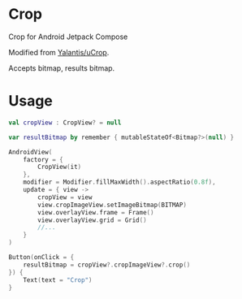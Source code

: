 # Crop
Crop for Android Jetpack Compose

Modified from [Yalantis/uCrop](https://github.com/Yalantis/uCrop).

Accepts bitmap, results bitmap.

# Usage

```kotlin  
val cropView : CropView? = null

var resultBitmap by remember { mutableStateOf<Bitmap?>(null) }

AndroidView(
    factory = {
        CropView(it)
    },
    modifier = Modifier.fillMaxWidth().aspectRatio(0.8f),
    update = { view ->
        cropView = view
        view.cropImageView.setImageBitmap(BITMAP)
        view.overlayView.frame = Frame()
        view.overlayView.grid = Grid()
        //...
    }
)

Button(onClick = {
    resultBitmap = cropView?.cropImageView?.crop()
}) {
    Text(text = "Crop")
}
```  
